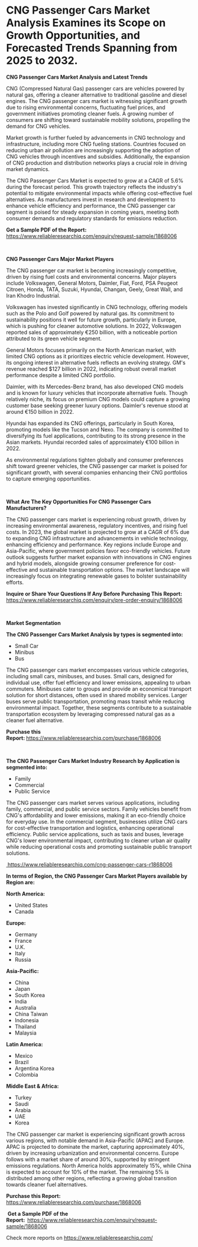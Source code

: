 <p><h1>CNG Passenger Cars Market Analysis Examines its Scope on Growth Opportunities, and Forecasted Trends Spanning from 2025 to 2032.</h1></p><p><strong>CNG Passenger Cars Market Analysis and Latest Trends</strong></p>
<p><p>CNG (Compressed Natural Gas) passenger cars are vehicles powered by natural gas, offering a cleaner alternative to traditional gasoline and diesel engines. The CNG passenger cars market is witnessing significant growth due to rising environmental concerns, fluctuating fuel prices, and government initiatives promoting cleaner fuels. A growing number of consumers are shifting toward sustainable mobility solutions, propelling the demand for CNG vehicles.</p><p>Market growth is further fueled by advancements in CNG technology and infrastructure, including more CNG fueling stations. Countries focused on reducing urban air pollution are increasingly supporting the adoption of CNG vehicles through incentives and subsidies. Additionally, the expansion of CNG production and distribution networks plays a crucial role in driving market dynamics.</p><p>The CNG Passenger Cars Market is expected to grow at a CAGR of 5.6% during the forecast period. This growth trajectory reflects the industry's potential to mitigate environmental impacts while offering cost-effective fuel alternatives. As manufacturers invest in research and development to enhance vehicle efficiency and performance, the CNG passenger car segment is poised for steady expansion in coming years, meeting both consumer demands and regulatory standards for emissions reduction.</p></p>
<p><strong>Get a Sample PDF of the Report:&nbsp;</strong> <a href="https://www.reliableresearchiq.com/enquiry/request-sample/1868006?utm_campaign=2983&utm_medium=2&utm_source=Github&utm_content=ia&utm_term=30032025&utm_id=cng-passenger-cars">https://www.reliableresearchiq.com/enquiry/request-sample/1868006</a></p>
<p>&nbsp;</p>
<p><strong>CNG Passenger Cars Major Market Players</strong></p>
<p><p>The CNG passenger car market is becoming increasingly competitive, driven by rising fuel costs and environmental concerns. Major players include Volkswagen, General Motors, Daimler, Fiat, Ford, PSA Peugeot Citroen, Honda, TATA, Suzuki, Hyundai, Changan, Geely, Great Wall, and Iran Khodro Industrial.</p><p>Volkswagen has invested significantly in CNG technology, offering models such as the Polo and Golf powered by natural gas. Its commitment to sustainability positions it well for future growth, particularly in Europe, which is pushing for cleaner automotive solutions. In 2022, Volkswagen reported sales of approximately €250 billion, with a noticeable portion attributed to its green vehicle segment.</p><p>General Motors focuses primarily on the North American market, with limited CNG options as it prioritizes electric vehicle development. However, its ongoing interest in alternative fuels reflects an evolving strategy. GM's revenue reached $127 billion in 2022, indicating robust overall market performance despite a limited CNG portfolio.</p><p>Daimler, with its Mercedes-Benz brand, has also developed CNG models and is known for luxury vehicles that incorporate alternative fuels. Though relatively niche, its focus on premium CNG models could capture a growing customer base seeking greener luxury options. Daimler's revenue stood at around €150 billion in 2022.</p><p>Hyundai has expanded its CNG offerings, particularly in South Korea, promoting models like the Tucson and Nexo. The company is committed to diversifying its fuel applications, contributing to its strong presence in the Asian markets. Hyundai recorded sales of approximately €100 billion in 2022.</p><p>As environmental regulations tighten globally and consumer preferences shift toward greener vehicles, the CNG passenger car market is poised for significant growth, with several companies enhancing their CNG portfolios to capture emerging opportunities.</p></p>
<p>&nbsp;</p>
<p><strong>What Are The Key Opportunities For CNG Passenger Cars Manufacturers?</strong></p>
<p><p>The CNG passenger cars market is experiencing robust growth, driven by increasing environmental awareness, regulatory incentives, and rising fuel costs. In 2023, the global market is projected to grow at a CAGR of 6% due to expanding CNG infrastructure and advancements in vehicle technology, enhancing efficiency and performance. Key regions include Europe and Asia-Pacific, where government policies favor eco-friendly vehicles. Future outlook suggests further market expansion with innovations in CNG engines and hybrid models, alongside growing consumer preference for cost-effective and sustainable transportation options. The market landscape will increasingly focus on integrating renewable gases to bolster sustainability efforts.</p></p>
<p><strong>Inquire or Share Your Questions If Any Before Purchasing This Report:</strong> <a href="https://www.reliableresearchiq.com/enquiry/pre-order-enquiry/1868006?utm_campaign=2983&utm_medium=2&utm_source=Github&utm_content=ia&utm_term=30032025&utm_id=cng-passenger-cars">https://www.reliableresearchiq.com/enquiry/pre-order-enquiry/1868006</a></p>
<p>&nbsp;</p>
<p><strong>Market Segmentation</strong></p>
<p><strong>The CNG Passenger Cars Market Analysis by types is segmented into:</strong></p>
<p><ul><li>Small Car</li><li>Minibus</li><li>Bus</li></ul></p>
<p><p>The CNG passenger cars market encompasses various vehicle categories, including small cars, minibuses, and buses. Small cars, designed for individual use, offer fuel efficiency and lower emissions, appealing to urban commuters. Minibuses cater to groups and provide an economical transport solution for short distances, often used in shared mobility services. Larger buses serve public transportation, promoting mass transit while reducing environmental impact. Together, these segments contribute to a sustainable transportation ecosystem by leveraging compressed natural gas as a cleaner fuel alternative.</p></p>
<p><strong>Purchase this Report:&nbsp;</strong><a href="https://www.reliableresearchiq.com/purchase/1868006?utm_campaign=2983&utm_medium=2&utm_source=Github&utm_content=ia&utm_term=30032025&utm_id=cng-passenger-cars">https://www.reliableresearchiq.com/purchase/1868006</a></p>
<p>&nbsp;</p>
<p><strong>The CNG Passenger Cars Market Industry Research by Application is segmented into:</strong></p>
<p><ul><li>Family</li><li>Commercial</li><li>Public Service</li></ul></p>
<p><p>The CNG passenger cars market serves various applications, including family, commercial, and public service sectors. Family vehicles benefit from CNG's affordability and lower emissions, making it an eco-friendly choice for everyday use. In the commercial segment, businesses utilize CNG cars for cost-effective transportation and logistics, enhancing operational efficiency. Public service applications, such as taxis and buses, leverage CNG's lower environmental impact, contributing to cleaner urban air quality while reducing operational costs and promoting sustainable public transport solutions.</p></p>
<p><a href="https://www.reliableresearchiq.com/cng-passenger-cars-r1868006?utm_campaign=2983&utm_medium=2&utm_source=Github&utm_content=ia&utm_term=30032025&utm_id=cng-passenger-cars">&nbsp;https://www.reliableresearchiq.com/cng-passenger-cars-r1868006</a></p>
<p><strong>In terms of Region, the CNG Passenger Cars Market Players available by Region are:</strong></p>
<p>
    <p> <strong> North America: </strong>
        <ul>
            <li>United States</li>
            <li>Canada</li>
        </ul>
        </p> 
    <p> <strong> Europe: </strong>
        <ul>
            <li>Germany</li>
            <li>France</li>
            <li>U.K.</li>
            <li>Italy</li>
            <li>Russia</li>
        </ul>
        </p> 
    <p> <strong> Asia-Pacific: </strong>
        <ul>
            <li>China</li>
            <li>Japan</li>
            <li>South Korea</li>
            <li>India</li>
            <li>Australia</li>
            <li>China Taiwan</li>
            <li>Indonesia</li>
            <li>Thailand</li>
            <li>Malaysia</li>
        </ul>
        </p> 
    <p> <strong> Latin America: </strong>
        <ul>
            <li>Mexico</li>
            <li>Brazil</li>
            <li>Argentina Korea</li>
            <li>Colombia</li>
        </ul>
        </p> 
    <p> <strong> Middle East & Africa: </strong>
        <ul>
            <li>Turkey</li>
            <li>Saudi</li>
            <li>Arabia</li>
            <li>UAE</li>
            <li>Korea</li>
        </ul>
    </p>
    </p>
<p><p>The CNG passenger car market is experiencing significant growth across various regions, with notable demand in Asia-Pacific (APAC) and Europe. APAC is projected to dominate the market, capturing approximately 40%, driven by increasing urbanization and environmental concerns. Europe follows with a market share of around 30%, supported by stringent emissions regulations. North America holds approximately 15%, while China is expected to account for 10% of the market. The remaining 5% is distributed among other regions, reflecting a growing global transition towards cleaner fuel alternatives.</p></p>
<p><strong>Purchase this Report: </strong><a href="https://www.reliableresearchiq.com/purchase/1868006?utm_campaign=2983&utm_medium=2&utm_source=Github&utm_content=ia&utm_term=30032025&utm_id=cng-passenger-cars">https://www.reliableresearchiq.com/purchase/1868006</a></p>
<p>&nbsp;<strong>Get a Sample PDF of the Report:&nbsp;&nbsp;</strong><a href="https://www.reliableresearchiq.com/enquiry/request-sample/1868006?utm_campaign=2983&utm_medium=2&utm_source=Github&utm_content=ia&utm_term=30032025&utm_id=cng-passenger-cars">https://www.reliableresearchiq.com/enquiry/request-sample/1868006</a></p>
<p><strong></strong></p>
<p>Check more reports on <a href="https://www.reliableresearchiq.com/?utm_campaign=2983&utm_medium=2&utm_source=Github&utm_content=ia&utm_term=30032025&utm_id=cng-passenger-cars">https://www.reliableresearchiq.com/</a></p>